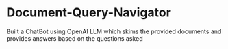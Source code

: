 # Document-Query-Navigator
Built a ChatBot using OpenAI LLM which skims the provided documents and provides answers based on the questions asked
